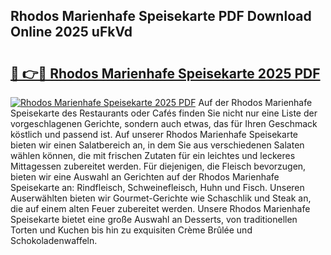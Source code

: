## Rhodos Marienhafe Speisekarte PDF Download Online 2025 uFkVd

# <h2><a href="http://gcazc62.nevu.top/?p=Rhodos+Marienhafe+Speisekarte">🔗 👉🔴 Rhodos Marienhafe Speisekarte 2025 PDF</a></h2>

[![Rhodos Marienhafe Speisekarte 2025 PDF](https://i.imgur.com/dBaPXMq.png)](http://gcazc62.nevu.top/?p=Rhodos+Marienhafe+Speisekarte)
Auf der Rhodos Marienhafe Speisekarte des Restaurants oder Cafés finden Sie nicht nur eine Liste der vorgeschlagenen Gerichte, sondern auch etwas, das für Ihren Geschmack köstlich und passend ist. Auf unserer Rhodos Marienhafe Speisekarte bieten wir einen Salatbereich an, in dem Sie aus verschiedenen Salaten wählen können, die mit frischen Zutaten für ein leichtes und leckeres Mittagessen zubereitet werden. Für diejenigen, die Fleisch bevorzugen, bieten wir eine Auswahl an Gerichten auf der Rhodos Marienhafe Speisekarte an: Rindfleisch, Schweinefleisch, Huhn und Fisch. Unseren Auserwählten bieten wir Gourmet-Gerichte wie Schaschlik und Steak an, die auf einem alten Feuer zubereitet werden. Unsere Rhodos Marienhafe Speisekarte bietet eine große Auswahl an Desserts, von traditionellen Torten und Kuchen bis hin zu exquisiten Crème Brûlée und Schokoladenwaffeln.
